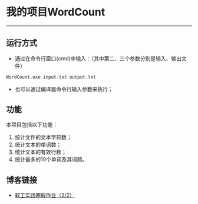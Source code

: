 # 我的项目WordCount
---
## 运行方式
* 通过在命令行窗口(cmd)中输入：（其中第二、三个参数分别是输入、输出文件）
```c++
WordCount.exe input.txt output.txt
```
* 也可以通过编译器命令行输入参数来执行；

## 功能
本项目包括以下功能：
1. 统计文件的文本字符数；
2. 统计文本的单词数；
3. 统计文本的有效行数；
3. 统计最多的10个单词及其词频。

##  博客链接
* [软工实践寒假作业（2/2）](https://www.cnblogs.com/Euphoria0133/p/14464026.html)
